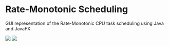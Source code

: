 # Rate-Monotonic Scheduling

GUI representation of the Rate-Monotonic CPU task scheduling using Java and JavaFX.

<img src="http://i.imgur.com/CT9Xqcg.png"/>

<img src="http://i.imgur.com/NRLwZT3.png"/>
